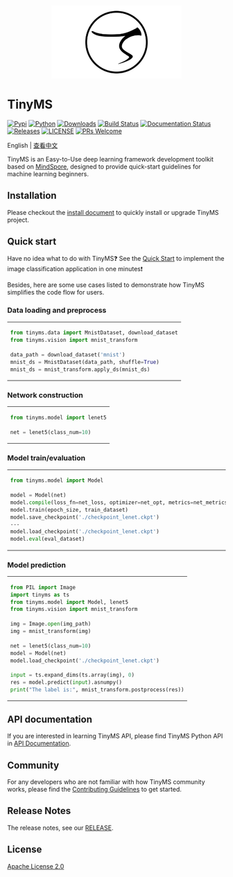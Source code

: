 <p align="center"><img src="https://github.com/tinyms-ai/tinyms/raw/main/docs/pic/tinyms-logo.png" alt="TinyMS logo" width="300"/></p>

# TinyMS

[![Pypi](https://img.shields.io/pypi/v/tinyms.svg)](https://pypi.org/project/tinyms)
[![Python](https://img.shields.io/pypi/pyversions/tinyms.svg)](https://pypi.org/project/tinyms)
[![Downloads](https://pepy.tech/badge/tinyms)](https://pepy.tech/project/tinyms)
[![Build Status](https://travis-ci.org/tinyms-ai/tinyms.svg?branch=main)](https://travis-ci.org/tinyms-ai/tinyms)
[![Documentation Status](https://readthedocs.org/projects/tinyms/badge/?versoin=latest)](https://readthedocs.org/projects/tinyms)
[![Releases](https://img.shields.io/github/release/tinyms-ai/tinyms/all.svg?style=flat-square)](https://github.com/tinyms-ai/tinyms/releases)
[![LICENSE](https://img.shields.io/github/license/tinyms-ai/tinyms.svg?style=flat-square)](https://github.com/tinyms-ai/tinyms/blob/main/LICENSE)
[![PRs Welcome](https://img.shields.io/badge/PRs-welcome-brightgreen.svg?style=flat-square)](http://makeapullrequest.com)

English | [查看中文](./README_CN.md)

TinyMS is an Easy-to-Use deep learning framework development toolkit based on [MindSpore](https://www.mindspore.cn/en/), designed to provide quick-start guidelines for machine learning beginners.

## Installation

Please checkout the [install document](https://tinyms.readthedocs.io/en/latest/quickstart/install.html) to quickly install or upgrade TinyMS project.

## Quick start

Have no idea what to do with TinyMS❓ See the [Quick Start](https://tinyms.readthedocs.io/en/latest/quickstart/quickstart_in_one_minute.html) to implement the image classification application in one minutes❗

Besides, here are some use cases listed to demonstrate how TinyMS simplifies the code flow for users.

### Data loading and preprocess

<table>
<tr>
<td>

```python
from tinyms.data import MnistDataset, download_dataset
from tinyms.vision import mnist_transform

data_path = download_dataset('mnist')
mnist_ds = MnistDataset(data_path, shuffle=True)
mnist_ds = mnist_transform.apply_ds(mnist_ds)
```

</td>
</tr>
</table>

### Network construction

<table>
<tr>
<td>

```python
from tinyms.model import lenet5

net = lenet5(class_num=10)
```

</td>
</tr>
</table>

### Model train/evaluation

<table>
<tr>
<td>

```python
from tinyms.model import Model

model = Model(net)
model.compile(loss_fn=net_loss, optimizer=net_opt, metrics=net_metrics)
model.train(epoch_size, train_dataset)
model.save_checkpoint('./checkpoint_lenet.ckpt')
···
model.load_checkpoint('./checkpoint_lenet.ckpt')
model.eval(eval_dataset)
```

</td>
</tr>
</table>

### Model prediction

<table>
<tr>
<td>

```python
from PIL import Image
import tinyms as ts
from tinyms.model import Model, lenet5
from tinyms.vision import mnist_transform

img = Image.open(img_path)
img = mnist_transform(img)

net = lenet5(class_num=10)
model = Model(net)
model.load_checkpoint('./checkpoint_lenet.ckpt')

input = ts.expand_dims(ts.array(img), 0)
res = model.predict(input).asnumpy()
print("The label is:", mnist_transform.postprocess(res))
```

</td>
</tr>
</table>

## API documentation

If you are interested in learning TinyMS API, please find TinyMS Python API in [API Documentation](https://tinyms.readthedocs.io/en/latest/tinyms/tinyms.html).

## Community

For any developers who are not familiar with how TinyMS community works, please find the [Contributing Guidelines](https://tinyms.readthedocs.io/en/latest/community/contributing.html) to get started.

## Release Notes

The release notes, see our [RELEASE](https://github.com/tinyms-ai/tinyms/blob/main/RELEASE.md).

## License

[Apache License 2.0](https://github.com/tinyms-ai/tinyms/blob/main/LICENSE)
